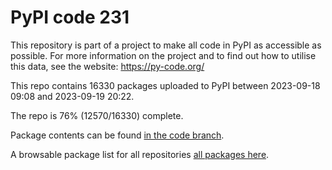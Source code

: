# PyPI code 231

This repository is part of a project to make all code in PyPI as accessible as possible. For more information 
on the project and to find out how to utilise this data, see the website: https://py-code.org/

This repo contains 16330 packages uploaded to PyPI between 
2023-09-18 09:08 and 2023-09-19 20:22.

The repo is 76% (12570/16330) complete.

Package contents can be found [in the code branch](https://github.com/pypi-data/pypi-mirror-231/tree/code/packages).

A browsable package list for all repositories [all packages here](https://py-code.org/repositories/pypi-mirror-231).


